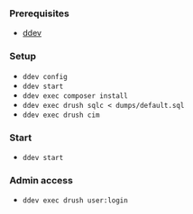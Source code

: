 ### Prerequisites
- [ddev](https://ddev.com/get-started/)

### Setup
- `ddev config`
- `ddev start`
- `ddev exec composer install`
- `ddev exec drush sqlc < dumps/default.sql`
- `ddev exec drush cim`

### Start
- `ddev start`

### Admin access
- `ddev exec drush user:login`
